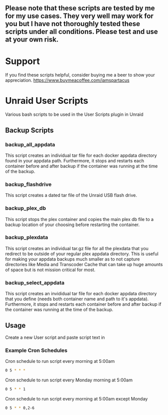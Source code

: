 ## Please note that these scripts are tested by me for my use cases.  They very well may work for you but I have not thoroughly tested these scripts under all conditions.  Please test and use at your own risk.

# Support

If you find these scripts helpful, consider buying me a beer to show your appreciation.  https://www.buymeacoffee.com/iamspartacus

# Unraid User Scripts

Various bash scripts to be used in the User Scripts plugin in Unraid


## Backup Scripts

### backup_all_appdata

This script creates an individual tar file for each docker appdata directory found in your appdata path.  Furthermore, it stops and restarts each container before and after backup if the container was running at the time of the backup.

### backup_flashdrive

This script creates a dated tar file of the Unraid USB flash drive.

### backup_plex_db

This script stops the plex container and copies the main plex db file to a backup location of your choosing before restarting the container.

### backup_plexdata

This script creates an individual tar.gz file for all the plexdata that you redirect to be outside of your regular plex appdata directory.  This is useful for making your appdata backups much smaller as to not capture directories like Media and Transcoder Cache that can take up huge amounts of space but is not mission critical for most.

### backup_select_appdata

This script creates an invididual tar file for each docker appdata directory that you define (needs both container name and path to it's appdata).  Furthermore, it stops and restarts each container before and after backup if the container was running at the time of the backup.

## Usage

Create a new User script and paste script text in

### Example Cron Schedules

Cron schedule to run script every morning at 5:00am

```bash
0 5 * * *
```

Cron schedule to run script every Monday morning at 5:00am

```bash
0 5 * * 1
```

Cron schedule to run script every morning at 5:00am except Monday

```bash
0 5 * * 0,2-6
```
